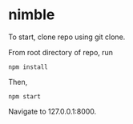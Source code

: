 # nimble

To start, clone repo using git clone.

From root directory of repo, run

```npm install```

Then, 

```npm start```

Navigate to 127.0.0.1:8000.